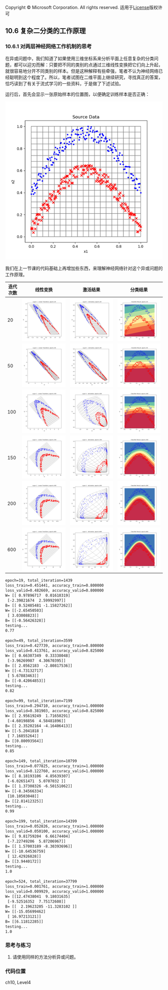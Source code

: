 Copyright © Microsoft Corporation. All rights reserved.
  适用于[License](https://github.com/Microsoft/ai-edu/blob/master/LICENSE.md)版权许可

## 10.6 复杂二分类的工作原理

### 10.6.1 对两层神经网络工作机制的思考

在异或问题中，我们知道了如果使用三维坐标系来分析平面上任意复杂的分类问题，都可以迎刃而解：只要把不同的类别的点通过三维线性变换把它们向上升起，就很容易地分开不同类别的样本。但是这种解释有些牵强，笔者不认为神经网络已经聪明到这个程度了。所以，笔者试图在二维平面上继续研究，寻找真正的答案，恰巧读到了有关于流式学习的一些资料，于是做了下述试验。


运行后，首先会显示一张原始样本的位置图，以便确定训练样本是否正确：

<img src='../Images/10/sin_data_source.png'/>

我们在上一节课的代码基础上再增加些东西，来理解神经网络针对这个异或问题的工作原理。


|迭代次数|线性变换|激活结果|分类结果|
|---|---|---|---|
|20|<img src='../Images/10/sin_z1_20.png'/>|<img src='../Images/10/sin_a1_20.png'/>|<img src='../Images/10/sin_a2_20.png'/>|
|50|<img src='../Images/10/sin_z1_50.png'/>|<img src='../Images/10/sin_a1_50.png'/>|<img src='../Images/10/sin_a2_50.png'/>|
|100|<img src='../Images/10/sin_z1_100.png'/>|<img src='../Images/10/sin_a1_100.png'/>|<img src='../Images/10/sin_a2_100.png'/>|
|150|<img src='../Images/10/sin_z1_150.png'/>|<img src='../Images/10/sin_a1_150.png'/>|<img src='../Images/10/sin_a2_150.png'/>|
|200|<img src='../Images/10/sin_z1_200.png'/>|<img src='../Images/10/sin_a1_200.png'/>|<img src='../Images/10/sin_a2_200.png'/>|
|600|<img src='../Images/10/sin_z1_600.png'/>|<img src='../Images/10/sin_a1_600.png'/>|<img src='../Images/10/sin_a2_600.png'/>|


```
epoch=19, total_iteration=1439
loss_train=0.451441, accuracy_train=0.800000
loss_valid=0.482669, accuracy_valid=0.800000
W= [[ 0.97896717  0.01610319]
 [-2.39821674  2.59992997]]
B= [[ 0.52485481 -1.15827262]]
W= [[-2.65450503]
 [ 3.03008823]]
B= [[-0.56426328]]
testing...
0.77

epoch=49, total_iteration=3599
loss_train=0.427739, accuracy_train=0.800000
loss_valid=0.413761, accuracy_valid=0.825000
W= [[ 0.66307349  0.33338048]
 [-3.96269987  4.30670395]]
B= [[ 2.0562183  -2.80817536]]
W= [[-4.73132717]
 [ 5.67883463]]
B= [[-0.42064853]]
testing...
0.82

epoch=99, total_iteration=7199
loss_train=0.294710, accuracy_train=1.000000
loss_valid=0.381903, accuracy_valid=0.825000
W= [[ 2.95619249  1.71650291]
 [-4.60198856  4.58481896]]
B= [[ 2.35202164 -4.16406413]]
W= [[-5.2041818 ]
 [ 7.16855264]]
B= [[0.80093564]]
testing...
0.85

epoch=149, total_iteration=10799
loss_train=0.077825, accuracy_train=1.000000
loss_valid=0.122760, accuracy_valid=1.000000
W= [[ 8.18193106  4.85639307]
 [-6.02651471  5.0707032 ]]
B= [[ 1.37308326 -6.50151062]]
W= [[-8.34566334]
 [10.10503048]]
B= [[2.81412325]]
testing...
0.99

epoch=199, total_iteration=14399
loss_train=0.052826, accuracy_train=1.000000
loss_valid=0.050100, accuracy_valid=1.000000
W= [[ 9.81759204  6.66174404]
 [-7.22749206  5.87206967]]
B= [[ 1.57003189 -8.30393696]]
W= [[-10.64536759]
 [ 12.42926828]]
B= [[3.9440172]]
testing...
1.0

epoch=524, total_iteration=37799
loss_train=0.001761, accuracy_train=1.000000
loss_valid=0.009929, accuracy_valid=1.000000
W= [[12.47438041  9.18031635]
 [-9.52516352  7.75172608]]
B= [[  2.19623205 -11.3283102 ]]
W= [[-15.05699462]
 [ 16.97213121]]
B= [[6.11812285]]
testing...
1.0
```

### 思考与练习

1. 请使用同样的方法分析异或问题。

### 代码位置

ch10, Level4

